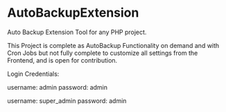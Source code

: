 # AutoBackupExtension
Auto Backup Extension Tool for any PHP project.

This Project is complete as AutoBackup Functionality on demand and with Cron Jobs but not fully complete to customize all settings from the Frontend, and is open for contribution.
 
Login Credentials:

username: admin
password: admin

username: super_admin
password: admin